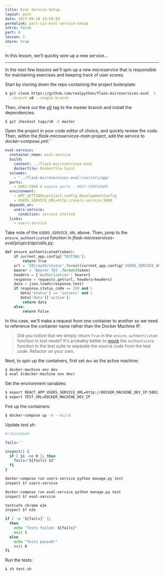```yaml
---
title: Eval Service Setup
layout: post
date: 2017-09-18 23:59:59
permalink: part-six-eval-service-setup
intro: false
part: 6
lesson: 2
share: true
---
```


In this lesson, we'll quickly wire up a new service...

---

In the next few lessons we'll spin up a new microservice that is responsible for maintaining exercises and keeping track of user scores.

Start by cloning down the repo containing the project boilerplate:

```sh
$ git clone https://github.com/realpython/flask-microservices-eval  \
  --branch v0 --single-branch
```

Then, check out the [v0](https://github.com/realpython/flask-microservices-eval/releases/tag/v0) tag to the master branch and install the dependencies:

```sh
$ git checkout tags/v0 -b master
```

Open the project in your code editor of choice, and quickly review the code. Then, within the *flask-microservices-main* project, add the service to *docker-compose.yml*:``

```yaml
eval-service:
  container_name: eval-service
  build:
    context: ../flask-microservices-eval
    dockerfile: Dockerfile-local
  volumes:
    - '../flask-microservices-eval:/usr/src/app'
  ports:
    - 5002:5000 # expose ports - HOST:CONTAINER
  environment:
    - APP_SETTINGS=project.config.DevelopmentConfig
    - USERS_SERVICE_URL=http://users-service:5000
  depends_on:
    users-service:
      condition: service_started
  links:
    - users-service
```

Take note of the `USERS_SERVICE_URL` above. Then, jump to the `ensure_authenticated` function in *flask-microservices-eval/project/api/utils.py*:

```python
def ensure_authenticated(token):
    if current_app.config['TESTING']:
        return True
    url = '{0}/auth/status'.format(current_app.config['USERS_SERVICE_URL'])
    bearer = 'Bearer {0}'.format(token)
    headers = {'Authorization': bearer}
    response = requests.get(url, headers=headers)
    data = json.loads(response.text)
    if response.status_code == 200 and \
       data['status'] == 'success' and \
       data['data']['active']:
        return data
    else:
        return False
```

In this case, we'll make a request from one container to another so we need to reference the container name rather than the Docker Machine IP.

> Did you notice that we simply return `True` in the `ensure_authenticated` function in test mode? It's probably better to [mock](https://stackoverflow.com/questions/3459287/whats-the-difference-between-a-mock-stub) the `authenticate` function in the test suite to separate the source code from the test code. Refactor on your own.

Next, to spin up the containers, first set `dev` as the active machine:

```sh
$ docker-machine env dev
$ eval $(docker-machine env dev)
```

Set the environment variables:

```sh
$ export REACT_APP_USERS_SERVICE_URL=http://DOCKER_MACHINE_DEV_IP:5001
$ export TEST_URL=DOCKER_MACHINE_DEV_IP
```

Fire up the containers:

```sh
$ docker-compose up -d --build
```

Update *test.sh*:

```sh
#!/bin/bash

fails=''

inspect() {
  if [ $1 -ne 0 ]; then
    fails="${fails} $2"
  fi
}

docker-compose run users-service python manage.py test
inspect $? users-service

docker-compose run eval-service python manage.py test
inspect $? eval-service

testcafe chrome e2e
inspect $? e2e

if [ -n "${fails}" ];
  then
    echo "Tests failed: ${fails}"
    exit 1
  else
    echo "Tests passed!"
    exit 0
fi
```

Run the tests:

```sh
$ sh test.sh
```

